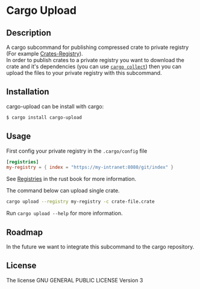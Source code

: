 # Cargo Upload

## Description
A cargo subcommand for publishing compressed crate to private registry (For example [Crates-Registry](https://gitlab.com/TalRoni/crates-registry)).\
In order to publish crates to a private registry you want to download the crate and it's dependencies (you can use [`cargo collect`](https://crates.io/crates/cargo-collect)) then you can upload the files to your private registry with this subcommand.

## Installation
cargo-upload can be install with cargo:
```bash
$ cargo install cargo-upload
```
## Usage
First config your private registry in the `.cargo/config` file
```toml
[registries]
my-registry = { index = "https://my-intranet:8080/git/index" }
```
See [Registries](https://doc.rust-lang.org/cargo/reference/registries.html) in the rust book for more information.

The command below can upload single crate.
```bash
cargo upload --registry my-registry -c crate-file.crate
```
Run `cargo upload --help` for more information.
## Roadmap
In the future we want to integrate this subcommand to the cargo repository.

## License
The license GNU GENERAL PUBLIC LICENSE Version 3
